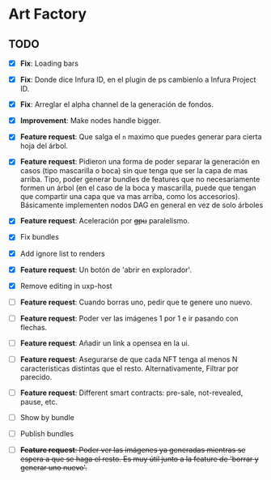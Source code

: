 # Art Factory

## TODO

- [x] **Fix**: Loading bars
- [x] **Fix**: Donde dice Infura ID, en el plugin de ps cambienlo a Infura Project ID.
- [x] **Fix**: Arreglar el alpha channel de la generación de fondos.
- [x] **Improvement**: Make nodes handle bigger.
- [x] **Feature request**: Que salga el `n` maximo que puedes generar para cierta hoja del árbol.
- [x] **Feature request**: Pidieron una forma de poder separar la generación en casos (tipo mascarilla o boca) sin que tenga que ser la capa de mas arriba. Tipo, poder generar bundles de features que no necesariamente formen un árbol (en el caso de la boca y mascarilla, puede que tengan que compartir una capa que va mas arriba, como los accesorios). Básicamente implementen nodos DAG en general en vez de solo árboles
- [x] **Feature request**: Aceleración por ~~gpu~~ paralelismo.
- [x] Fix bundles
- [x] Add ignore list to renders
- [x] **Feature request**: Un botón de 'abrir en explorador'.
- [x] Remove editing in uxp-host
- [ ] **Feature request**: Cuando borras uno, pedir que te genere uno nuevo.
- [ ] **Feature request**: Poder ver las imágenes 1 por 1 e ir pasando con flechas.
- [ ] **Feature request**: Añadir un link a opensea en la ui.
- [ ] **Feature request**: Asegurarse de que cada NFT tenga al menos N caracteristicas distintas que el resto. Alternativamente, Filtrar por parecido.
- [ ] **Feature request**: Different smart contracts: pre-sale, not-revealed, pause, etc.
- [ ] Show by bundle
- [ ] Publish bundles

- [ ] ~~**Feature request**: Poder ver las imágenes ya generadas mientras se espera a que se haga el resto. Es muy útil junto a la feature de 'borrar y generar uno nuevo'.~~
